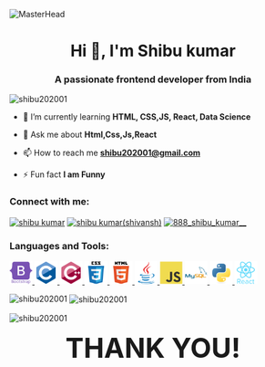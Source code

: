 
![MasterHead](https://th.bing.com/th/id/R.079098a202abbf9d750764084e2750c1?rik=I3m74uyf2WKUeA&riu=http%3a%2f%2fwww.concerninfotech.com%2fimages%2faboutus_banner.png&ehk=4D12K21dXf%2bnGwQFthNRqFeCC9aiOZplXDPQdJe%2fKok%3d&risl=&pid=ImgRaw&r=0)
<h1 align="center">Hi 👋, I'm Shibu kumar</h1>
<h3 align="center">A passionate frontend developer from India</h3>
<img align="right" alt=""Coding" width="400" src="https://cdn.dribbble.com/users/1162077/screenshots/3848914/programmer.gif">


<p align="left"> <img src="https://komarev.com/ghpvc/?username=shibu202001&label=Profile%20views&color=0e75b6&style=flat" alt="shibu202001" /> </p>

- 🌱 I’m currently learning **HTML, CSS,JS, React, Data Science**

- 💬 Ask me about **Html,Css,Js,React**

- 📫 How to reach me **shibu202001@gmail.com**

- ⚡ Fun fact **I am Funny**

<h3 align="left">Connect with me:</h3>
<p align="left">
<a href="https://linkedin.com/in/shibu kumar" target="blank"><img align="center" src="https://raw.githubusercontent.com/rahuldkjain/github-profile-readme-generator/master/src/images/icons/Social/linked-in-alt.svg" alt="shibu kumar" height="30" width="40" /></a>
<a href="https://fb.com/shibu kumar(shivansh)" target="blank"><img align="center" src="https://raw.githubusercontent.com/rahuldkjain/github-profile-readme-generator/master/src/images/icons/Social/facebook.svg" alt="shibu kumar(shivansh)" height="30" width="40" /></a>
<a href="https://instagram.com/888_shibu_kumar__" target="blank"><img align="center" src="https://raw.githubusercontent.com/rahuldkjain/github-profile-readme-generator/master/src/images/icons/Social/instagram.svg" alt="888_shibu_kumar__" height="30" width="40" /></a>
</p>

<h3 align="left">Languages and Tools:</h3>
<p align="left"> <a href="https://getbootstrap.com" target="_blank" rel="noreferrer"> <img src="https://raw.githubusercontent.com/devicons/devicon/master/icons/bootstrap/bootstrap-plain-wordmark.svg" alt="bootstrap" width="40" height="40"/> </a> <a href="https://www.cprogramming.com/" target="_blank" rel="noreferrer"> <img src="https://raw.githubusercontent.com/devicons/devicon/master/icons/c/c-original.svg" alt="c" width="40" height="40"/> </a> <a href="https://www.w3schools.com/cpp/" target="_blank" rel="noreferrer"> <img src="https://raw.githubusercontent.com/devicons/devicon/master/icons/cplusplus/cplusplus-original.svg" alt="cplusplus" width="40" height="40"/> </a> <a href="https://www.w3schools.com/css/" target="_blank" rel="noreferrer"> <img src="https://raw.githubusercontent.com/devicons/devicon/master/icons/css3/css3-original-wordmark.svg" alt="css3" width="40" height="40"/> </a> <a href="https://www.w3.org/html/" target="_blank" rel="noreferrer"> <img src="https://raw.githubusercontent.com/devicons/devicon/master/icons/html5/html5-original-wordmark.svg" alt="html5" width="40" height="40"/> </a> <a href="https://www.java.com" target="_blank" rel="noreferrer"> <img src="https://raw.githubusercontent.com/devicons/devicon/master/icons/java/java-original.svg" alt="java" width="40" height="40"/> </a> <a href="https://developer.mozilla.org/en-US/docs/Web/JavaScript" target="_blank" rel="noreferrer"> <img src="https://raw.githubusercontent.com/devicons/devicon/master/icons/javascript/javascript-original.svg" alt="javascript" width="40" height="40"/> </a> <a href="https://www.mysql.com/" target="_blank" rel="noreferrer"> <img src="https://raw.githubusercontent.com/devicons/devicon/master/icons/mysql/mysql-original-wordmark.svg" alt="mysql" width="40" height="40"/> </a> <a href="https://www.python.org" target="_blank" rel="noreferrer"> <img src="https://raw.githubusercontent.com/devicons/devicon/master/icons/python/python-original.svg" alt="python" width="40" height="40"/> </a> <a href="https://reactjs.org/" target="_blank" rel="noreferrer"> <img src="https://raw.githubusercontent.com/devicons/devicon/master/icons/react/react-original-wordmark.svg" alt="react" width="40" height="40"/> </a> </p>

<p><img align="left" src="https://github-readme-stats.vercel.app/api/top-langs?username=shibu202001&show_icons=true&locale=en&layout=compact" alt="shibu202001" /></p>

<p>&nbsp;<img align="center" src="https://github-readme-stats.vercel.app/api?username=shibu202001&show_icons=true&locale=en" alt="shibu202001" /></p>

<p><img align="center" src="https://github-readme-streak-stats.herokuapp.com/?user=shibu202001&" alt="shibu202001" /></p>
<footer>
    <center><B><FONT SIZE="25PX">THANK YOU!</FONT></B></center>
</footer>
